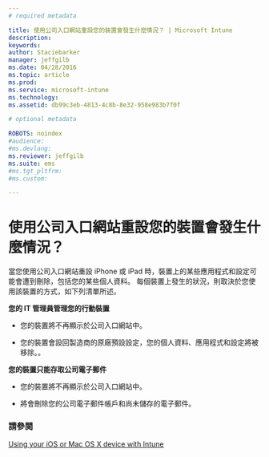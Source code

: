 ```yaml
---
# required metadata

title: 使用公司入口網站重設您的裝置會發生什麼情況？ | Microsoft Intune
description:
keywords:
author: Staciebarker
manager: jeffgilb
ms.date: 04/28/2016
ms.topic: article
ms.prod:
ms.service: microsoft-intune
ms.technology:
ms.assetid: db99c3eb-4813-4c8b-8e32-958e983b7f0f

# optional metadata

ROBOTS: noindex
#audience:
#ms.devlang:
ms.reviewer: jeffgilb
ms.suite: ems
#ms.tgt_pltfrm:
#ms.custom:

---
```



# 使用公司入口網站重設您的裝置會發生什麼情況？

當您使用公司入口網站重設 iPhone 或 iPad 時，裝置上的某些應用程式和設定可能會遭到刪除，包括您的某些個人資料。 每個裝置上發生的狀況，則取決於您使用該裝置的方式，如下列清單所述。

**您的 IT 管理員管理您的行動裝置**

-   您的裝置將不再顯示於公司入口網站中。

-   您的裝置會設回製造商的原廠預設設定，您的個人資料、應用程式和設定將被移除。。

**您的裝置只能存取公司電子郵件**

-   您的裝置將不再顯示於公司入口網站中。

-   將會刪除您的公司電子郵件帳戶和尚未儲存的電子郵件。

### 請參閱
[Using your iOS or Mac OS X device with Intune](using-your-ios-or-mac-os-x-device-with-intune.md)

<!--HONumber=May16_HO1-->


